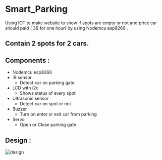 # Smart_Parking

Using IOT to make website to show if spots are empty or not and price car should paid ( 3$ for one hour) by using Nodemcu esp8266 .

## Contain 2 spots for 2 cars.
## Components :
- Nodemcu esp8266 
- IR sensor 
  - Detect car on parking gate 
- LCD with i2c 
  - Shows status of every spot
- Ultrasonic sensor 
  - Detect car on spot or not
- Buzzer
  - Turn on enter or exit car from parking 
- Servo
  - Open or Close parking gate
  
## Design :
![design](https://user-images.githubusercontent.com/92337927/219876574-9ea014d4-0eba-438a-986c-561feeacfdc4.png)


